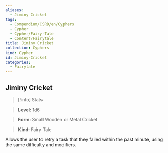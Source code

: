 ```yaml
---
aliases:
  - Jiminy Cricket
tags:
  - Compendium/CSRD/en/Cyphers
  - Cypher
  - Cypher/Fairy-Tale
  - Content/Fairytale
title: Jiminy Cricket
collection: Cyphers
kind: Cypher
id: Jiminy-Cricket
categories:
  - Fairytale
---
```

## Jiminy Cricket    
>[!info] Stats    
> **Level:** 1d6    
> **Form:** Small Wooden or Metal Cricket    
> **Kind:** Fairy Tale  
    
Allows the user to retry a task that they failed within the past minute, using the same difficulty and modifiers.
